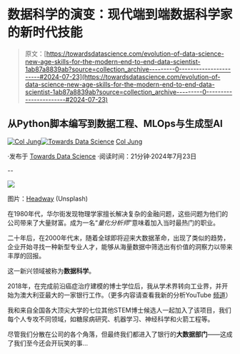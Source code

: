 # 数据科学的演变：现代端到端数据科学家的新时代技能

> 原文：[https://towardsdatascience.com/evolution-of-data-science-new-age-skills-for-the-modern-end-to-end-data-scientist-1ab87a8839ab?source=collection_archive---------0-----------------------#2024-07-23](https://towardsdatascience.com/evolution-of-data-science-new-age-skills-for-the-modern-end-to-end-data-scientist-1ab87a8839ab?source=collection_archive---------0-----------------------#2024-07-23)

## 从Python脚本编写到数据工程、MLOps与生成型AI

[](https://col-jung.medium.com/?source=post_page---byline--1ab87a8839ab--------------------------------)[![Col Jung](../Images/45ef9475b60f22a3c78c9c8e428812c3.png)](https://col-jung.medium.com/?source=post_page---byline--1ab87a8839ab--------------------------------)[](https://towardsdatascience.com/?source=post_page---byline--1ab87a8839ab--------------------------------)[![Towards Data Science](../Images/a6ff2676ffcc0c7aad8aaf1d79379785.png)](https://towardsdatascience.com/?source=post_page---byline--1ab87a8839ab--------------------------------) [Col Jung](https://col-jung.medium.com/?source=post_page---byline--1ab87a8839ab--------------------------------)

·发布于 [Towards Data Science](https://towardsdatascience.com/?source=post_page---byline--1ab87a8839ab--------------------------------) ·阅读时间：21分钟·2024年7月23日

--

![](../Images/9b6681fe49ae44a44ba803426f10d2ab.png)

图片：[Headway](https://unsplash.com/photos/5QgIuuBxKwM) (Unsplash)

在1980年代，华尔街发现物理学家擅长解决复杂的金融问题，这些问题为他们的公司带来了大量财富。成为一名“*量化分析师*”意味着加入当时最热门的职业。

二十年后，在2000年代末，随着全球即将迎来大数据革命，出现了类似的趋势，企业开始寻找一种新型专业人才，能够从海量数据中筛选出有价值的洞察力以带来丰厚的回报。

这一新兴领域被称为**数据科学**。

2018年，在完成前沿癌症治疗建模的博士学位后，我从学术界转向工业界，并开始为澳大利亚最大的一家银行工作。（更多内容请查看我新的分析YouTube [频道](https://www.youtube.com/@col_builds)）

我和来自全国各大顶尖大学的七位其他STEM博士候选人一起加入了该项目，我们每个人专攻不同领域，如糖尿病研究、机器学习、神经科学和火箭工程等。

尽管我们分散在公司的各个角落，但最终我们都进入了银行的**大数据部门**——这成了我们至今还会开玩笑的事…
